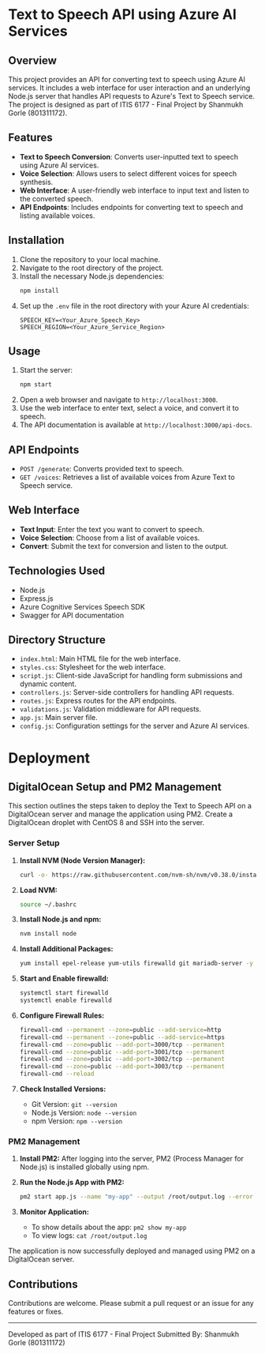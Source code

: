 
# Text to Speech API using Azure AI Services

## Overview
This project provides an API for converting text to speech using Azure AI services. It includes a web interface for user interaction and an underlying Node.js server that handles API requests to Azure's Text to Speech service. The project is designed as part of ITIS 6177 - Final Project by Shanmukh Gorle (801311172).

## Features
- **Text to Speech Conversion**: Converts user-inputted text to speech using Azure AI services.
- **Voice Selection**: Allows users to select different voices for speech synthesis.
- **Web Interface**: A user-friendly web interface to input text and listen to the converted speech.
- **API Endpoints**: Includes endpoints for converting text to speech and listing available voices.

## Installation

1. Clone the repository to your local machine.
2. Navigate to the root directory of the project.
3. Install the necessary Node.js dependencies:
   ```bash
   npm install
   ```
4. Set up the `.env` file in the root directory with your Azure AI credentials:
   ```
   SPEECH_KEY=<Your_Azure_Speech_Key>
   SPEECH_REGION=<Your_Azure_Service_Region>
   ```

## Usage

1. Start the server:
   ```bash
   npm start
   ```
2. Open a web browser and navigate to `http://localhost:3000`.
3. Use the web interface to enter text, select a voice, and convert it to speech.
4. The API documentation is available at `http://localhost:3000/api-docs`.

## API Endpoints

- `POST /generate`: Converts provided text to speech.
- `GET /voices`: Retrieves a list of available voices from Azure Text to Speech service.

## Web Interface

- **Text Input**: Enter the text you want to convert to speech.
- **Voice Selection**: Choose from a list of available voices.
- **Convert**: Submit the text for conversion and listen to the output.

## Technologies Used

- Node.js
- Express.js
- Azure Cognitive Services Speech SDK
- Swagger for API documentation

## Directory Structure

- `index.html`: Main HTML file for the web interface.
- `styles.css`: Stylesheet for the web interface.
- `script.js`: Client-side JavaScript for handling form submissions and dynamic content.
- `controllers.js`: Server-side controllers for handling API requests.
- `routes.js`: Express routes for the API endpoints.
- `validations.js`: Validation middleware for API requests.
- `app.js`: Main server file.
- `config.js`: Configuration settings for the server and Azure AI services.

# Deployment

## DigitalOcean Setup and PM2 Management

This section outlines the steps taken to deploy the Text to Speech API on a DigitalOcean server and manage the application using PM2.
Create a DigitalOcean droplet with CentOS 8 and SSH into the server.

### Server Setup

1. **Install NVM (Node Version Manager):**
   ```sh
   curl -o- https://raw.githubusercontent.com/nvm-sh/nvm/v0.38.0/install.sh | bash
   ```

2. **Load NVM:**
   ```sh
   source ~/.bashrc
   ```

3. **Install Node.js and npm:**
   ```sh
   nvm install node
   ```

4. **Install Additional Packages:**
   ```sh
   yum install epel-release yum-utils firewalld git mariadb-server -y
   ```

5. **Start and Enable firewalld:**
   ```sh
   systemctl start firewalld
   systemctl enable firewalld
   ```

6. **Configure Firewall Rules:**
   ```sh
   firewall-cmd --permanent --zone=public --add-service=http
   firewall-cmd --permanent --zone=public --add-service=https
   firewall-cmd --zone=public --add-port=3000/tcp --permanent
   firewall-cmd --zone=public --add-port=3001/tcp --permanent
   firewall-cmd --zone=public --add-port=3002/tcp --permanent
   firewall-cmd --zone=public --add-port=3003/tcp --permanent
   firewall-cmd --reload
   ```

7. **Check Installed Versions:**
   - Git Version: `git --version`
   - Node.js Version: `node --version`
   - npm Version: `npm --version`

### PM2 Management

1. **Install PM2:**
   After logging into the server, PM2 (Process Manager for Node.js) is installed globally using npm.

2. **Run the Node.js App with PM2:**
   ```sh
   pm2 start app.js --name "my-app" --output /root/output.log --error /root/error.log
   ```

3. **Monitor Application:**
   - To show details about the app: `pm2 show my-app`
   - To view logs: `cat /root/output.log`

The application is now successfully deployed and managed using PM2 on a DigitalOcean server.


## Contributions

Contributions are welcome. Please submit a pull request or an issue for any features or fixes.

---

Developed as part of ITIS 6177 - Final Project
Submitted By: Shanmukh Gorle (801311172)

